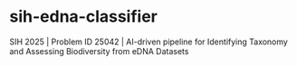 # sih-edna-classifier
SIH 2025 | Problem ID 25042 | AI-driven pipeline for Identifying Taxonomy and Assessing Biodiversity from eDNA Datasets

